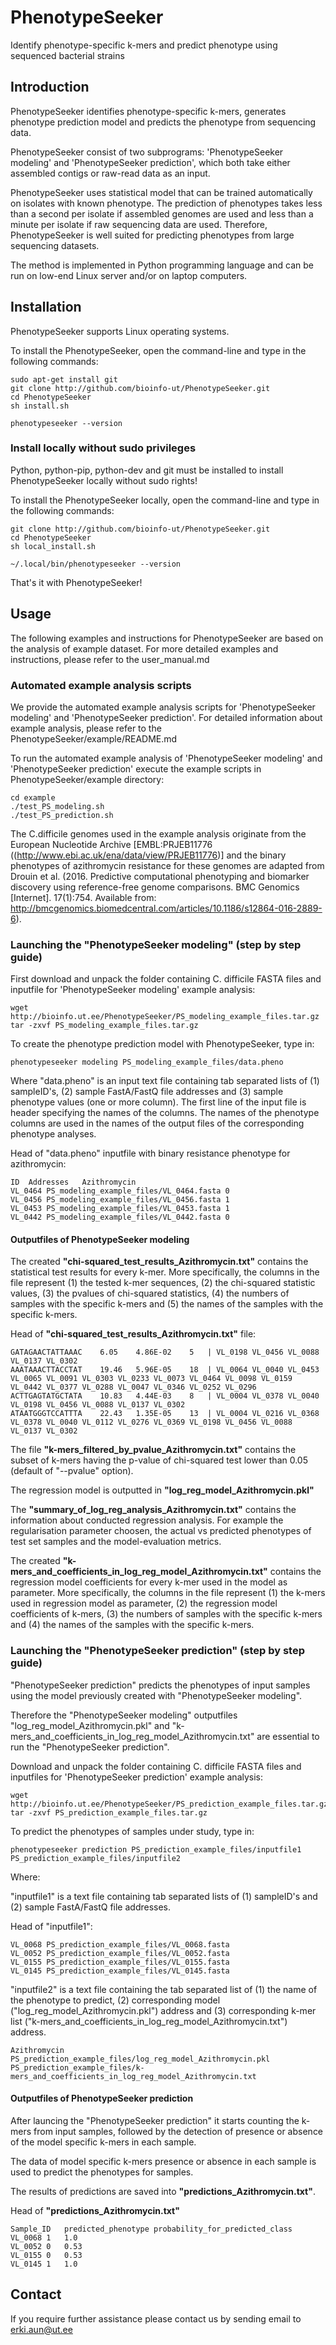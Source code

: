 # PhenotypeSeeker
Identify phenotype-specific k-mers and predict phenotype using sequenced bacterial strains

## Introduction

PhenotypeSeeker identifies phenotype-specific k-mers, generates phenotype prediction model and predicts the phenotype from sequencing data. 

PhenotypeSeeker consist of two subprograms: 'PhenotypeSeeker modeling' and 'PhenotypeSeeker prediction', which both take either assembled contigs or raw-read data as an input. 


PhenotypeSeeker uses statistical model that can be trained automatically on isolates with known phenotype. The prediction of phenotypes takes less than a second per isolate if assembled genomes are used and less than a minute per isolate if raw sequencing data are used. Therefore, PhenotypeSeeker is well suited for predicting phenotypes from large sequencing datasets.

The method is implemented in Python programming language and can be run on low-end Linux server and/or on laptop computers.

## Installation

PhenotypeSeeker supports Linux operating systems.

To install the PhenotypeSeeker, open the command-line and type in the following commands:
```
sudo apt-get install git
git clone http://github.com/bioinfo-ut/PhenotypeSeeker.git
cd PhenotypeSeeker
sh install.sh

phenotypeseeker --version
```

### Install locally without sudo privileges

Python, python-pip, python-dev and git must be installed to install PhenotypeSeeker locally without sudo rights!

To install the PhenotypeSeeker locally, open the command-line and type in the following commands:
```
git clone http://github.com/bioinfo-ut/PhenotypeSeeker.git
cd PhenotypeSeeker
sh local_install.sh

~/.local/bin/phenotypeseeker --version
```

That's it with PhenotypeSeeker!

## Usage

The following examples and instructions for PhenotypeSeeker are based on the analysis of example dataset. For more detailed examples and instructions, please refer to the user_manual.md

### Automated example analysis scripts

We provide the automated example analysis scripts for 'PhenotypeSeeker modeling' and 'PhenotypeSeeker prediction'. For detailed information about example analysis, please refer to the PhenotypeSeeker/example/README.md

To run the automated example analysis of 'PhenotypeSeeker modeling' and 'PhenotypeSeeker prediction' execute the example scripts in PhenotypeSeeker/example directory:
```
cd example
./test_PS_modeling.sh
./test_PS_prediction.sh
```

The C.difficile genomes used in the example analysis originate from the European Nucleotide Archive [EMBL:PRJEB11776 ((http://www.ebi.ac.uk/ena/data/view/PRJEB11776)] and the binary phenotypes of azithromycin resistance for these genomes are adapted from Drouin et al. (2016. Predictive computational phenotyping and biomarker discovery using reference-free genome comparisons. BMC Genomics [Internet]. 17(1):754. Available from: http://bmcgenomics.biomedcentral.com/articles/10.1186/s12864-016-2889-6).

### Launching the "PhenotypeSeeker modeling" (step by step guide)

First download and unpack the folder containing C. difficile FASTA files and inputfile for 'PhenotypeSeeker modeling' example analysis:

```
wget http://bioinfo.ut.ee/PhenotypeSeeker/PS_modeling_example_files.tar.gz
tar -zxvf PS_modeling_example_files.tar.gz
```

To create the phenotype prediction model with PhenotypeSeeker, type in:

```
phenotypeseeker modeling PS_modeling_example_files/data.pheno 
```
Where "data.pheno" is an input text file containing tab separated lists of (1) sampleID's, (2) sample FastA/FastQ file addresses and (3) sample phenotype values (one or more column). The first line of the input file is header specifying the names of the columns. The names of the phenotype columns are used in the names of the output files of the corresponding phenotype analyses.

Head of "data.pheno" inputfile with binary resistance phenotype for azithromycin:
```
ID	Addresses	Azithromycin
VL_0464	PS_modeling_example_files/VL_0464.fasta	0
VL_0456	PS_modeling_example_files/VL_0456.fasta	1
VL_0453	PS_modeling_example_files/VL_0453.fasta	1
VL_0442	PS_modeling_example_files/VL_0442.fasta	0
```

#### Outputfiles of PhenotypeSeeker modeling

The created **"chi-squared_test_results_Azithromycin.txt"** contains the statistical test results for every k-mer. More specifically, the columns in the file represent (1) the tested k-mer sequences, (2) the chi-squared statistic values, (3) the pvalues of chi-squared statistics, (4) the numbers of samples with the specific k-mers and (5) the names of the samples with the specific k-mers.

Head of **"chi-squared_test_results_Azithromycin.txt"** file:
```
GATAGAACTATTAAAC	6.05	4.86E-02	5	| VL_0198 VL_0456 VL_0088 VL_0137 VL_0302
AAATAAACTTACCTAT	19.46	5.96E-05	18	| VL_0064 VL_0040 VL_0453 VL_0065 VL_0091 VL_0303 VL_0233 VL_0073 VL_0464 VL_0098 VL_0159 VL_0442 VL_0377 VL_0288 VL_0047 VL_0346 VL_0252 VL_0296
ACTTGAGTATGCTATA	10.83	4.44E-03	8	| VL_0004 VL_0378 VL_0040 VL_0198 VL_0456 VL_0088 VL_0137 VL_0302
ATAATGGGTCCATTTA	22.43	1.35E-05	13	| VL_0004 VL_0216 VL_0368 VL_0378 VL_0040 VL_0112 VL_0276 VL_0369 VL_0198 VL_0456 VL_0088 VL_0137 VL_0302
```
The file **"k-mers_filtered_by_pvalue_Azithromycin.txt"** contains the subset of k-mers having the p-value of chi-squared test lower than 0.05 (default of "--pvalue" option).

The regression model is outputted in **"log_reg_model_Azithromycin.pkl"**

The **"summary_of_log_reg_analysis_Azithromycin.txt"** contains the information about conducted regression analysis. For example the regularisation parameter choosen, the actual vs predicted phenotypes of test set samples and the model-evaluation metrics.

The created **"k-mers_and_coefficients_in_log_reg_model_Azithromycin.txt"** contains the regression model coefficients for every k-mer used in the model as parameter. More specifically, the columns in the file represent (1) the k-mers used in regression model as parameter, (2) the regression model coefficients of k-mers, (3) the numbers of samples with the specific k-mers and (4) the names of the samples with the specific k-mers.

### Launching the "PhenotypeSeeker prediction" (step by step guide)

"PhenotypeSeeker prediction" predicts the phenotypes of input samples using the model previously created with "PhenotypeSeeker modeling". 

Therefore the "PhenotypeSeeker modeling" outputfiles "log_reg_model_Azithromycin.pkl" and "k-mers_and_coefficients_in_log_reg_model_Azithromycin.txt" are essential to run the "PhenotypeSeeker prediction".

Download and unpack the folder containing C. difficile FASTA files and inputfiles for 'PhenotypeSeeker prediction' example analysis:
```
wget http://bioinfo.ut.ee/PhenotypeSeeker/PS_prediction_example_files.tar.gz
tar -zxvf PS_prediction_example_files.tar.gz
```

To predict the phenotypes of samples under study, type in:
```
phenotypeseeker prediction PS_prediction_example_files/inputfile1 PS_prediction_example_files/inputfile2
```
Where: 

"inputfile1" is a text file containing tab separated lists of (1) sampleID's and (2) sample FastA/FastQ file addresses.

Head of "inputfile1":
```
VL_0068	PS_prediction_example_files/VL_0068.fasta
VL_0052	PS_prediction_example_files/VL_0052.fasta
VL_0155	PS_prediction_example_files/VL_0155.fasta
VL_0145	PS_prediction_example_files/VL_0145.fasta
```

"inputfile2" is a text file containing the tab separated list of (1) the name of the phenotype to predict, (2) corresponding model ("log_reg_model_Azithromycin.pkl") address and (3) corresponding k-mer list ("k-mers_and_coefficients_in_log_reg_model_Azithromycin.txt") address.
```
Azithromycin	PS_prediction_example_files/log_reg_model_Azithromycin.pkl	PS_prediction_example_files/k-mers_and_coefficients_in_log_reg_model_Azithromycin.txt
```

#### Outputfiles of PhenotypeSeeker prediction

After launcing the "PhenotypeSeeker prediction" it starts counting the k-mers from input samples, followed by the detection of presence or absence of the model specific k-mers in each sample.

The data of model specific k-mers presence or absence in each sample is used to predict the phenotypes for samples.

The results of predictions are saved into **"predictions_Azithromycin.txt"**.

Head of **"predictions_Azithromycin.txt"**
```
Sample_ID	predicted_phenotype	probability_for_predicted_class
VL_0068	1	1.0
VL_0052	0	0.53
VL_0155	0	0.53
VL_0145	1	1.0
```

## Contact
If you require further assistance please contact us by sending email to
erki.aun@ut.ee
